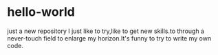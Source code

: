 # hello-world
just a new repository
I just like to try,like to get new skills.to through  a never-touch field to enlarge my horizon.It's funny to try to write my own code.
